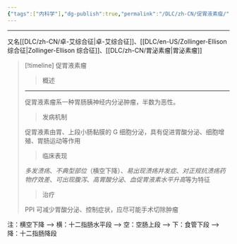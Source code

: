 ```yaml
---
{"tags":["内科学"],"dg-publish":true,"permalink":"/DLC/zh-CN/促胃液素瘤/","dgPassFrontmatter":true}
---
```


---
又名[[DLC/zh-CN/卓-艾综合征\|卓-艾综合征]]、[[DLC/en-US/Zollinger-Ellison 综合征\|Zollinger-Ellison 综合征]]、[[DLC/zh-CN/胃泌素瘤\|胃泌素瘤]]
>[!timeline] 促胃液素瘤
>>概述
>---
>促胃液素瘤系一种胃肠胰神经内分泌肿瘤，半数为恶性。
>>发病机制
>
>促胃液素由胃、上段小肠黏膜的 G 细胞分泌，具有促进胃酸分泌、细胞增殖、胃肠运动等作用
>>临床表现
>
>*多发溃疡*、*不典型部位*（横空下降）、*易出现溃疡并发症*、*对正规抗溃疡药物疗效差*、*可出现腹泻*、*高胃酸分泌*、*血促胃液素水平升高*等为特征
>>治疗
>
>PPI 可减少胃酸分泌、控制症状，应尽可能手术切除肿瘤

注：横空下降
—> 横：十二指肠水平段
—> 空：空肠上段
—> 下：食管下段
—> 降：十二指肠降段
